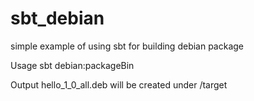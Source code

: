 # sbt_debian
simple example of using sbt for building debian package

Usage
  sbt debian:packageBin
  
Output
  hello_1_0_all.deb will be created under /target
